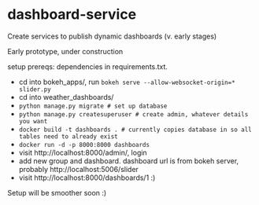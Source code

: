 # dashboard-service
Create services to publish dynamic dashboards (v. early stages)

Early prototype, under construction

setup
prereqs: dependencies in requirements.txt. 

- cd into bokeh_apps/, run ```bokeh serve --allow-websocket-origin=* slider.py```
- cd into weather_dashboards/
- ```python manage.py migrate # set up database```
- ```python manage.py createsuperuser # create admin, whatever details you want```
- ```docker build -t dashboards . # currently copies database in so all tables need to already exist```
- ```docker run -d -p 8000:8000 dashboards```
- visit http://localhost:8000/admin/, login
- add new group and dashboard. dashboard url is from bokeh server, probably http://localhost:5006/slider
- visit http://localhost:8000/dashboards/1 :)

Setup will be smoother soon :)
